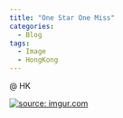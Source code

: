 ```yaml
---
title: "One Star One Miss"
categories:
  - Blog
tags:
  - Image
  - HongKong
---
```


@ HK


<a href="https://imgur.com/JBRJazi"><img src="https://i.imgur.com/JBRJazi.jpg" title="source: imgur.com" /></a>



<script src="https://utteranc.es/client.js"
        repo="serendipityinlife/serendipityinlife.github.io"
        issue-term="pathname"
        theme="github-light"
        crossorigin="anonymous"
        async>
</script>
